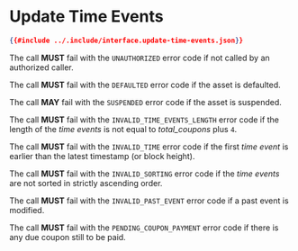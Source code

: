# Update Time Events

```json
{{#include ../.include/interface.update-time-events.json}}
```

The call **MUST** fail with the `UNAUTHORIZED` error code if not called by an authorized
caller.

The call **MUST** fail with the `DEFAULTED` error code if the asset is defaulted.

The call **MAY** fail with the `SUSPENDED` error code if the asset is suspended.

The call **MUST** fail with the `INVALID_TIME_EVENTS_LENGTH` error code if the length
of the *time events* is not equal to *total\_coupons* plus `4`.

The call **MUST** fail with the `INVALID_TIME` error code if the first *time event*
is earlier than the latest timestamp (or block height).

The call **MUST** fail with the `INVALID_SORTING` error code if the *time events*
are not sorted in strictly ascending order.

The call **MUST** fail with the `INVALID_PAST_EVENT` error code if a past event
is modified.

The call **MUST** fail with the `PENDING_COUPON_PAYMENT` error code if there is
any due coupon still to be paid.
